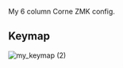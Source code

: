 My 6 column Corne ZMK config.

## Keymap

![my_keymap (2)](https://github.com/user-attachments/assets/6c533aa8-2e5b-4823-b70e-0d6225ec5afe)
